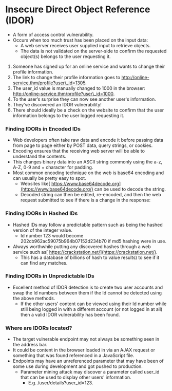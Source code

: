 # Insecure Direct Object Reference (IDOR)

* A form of access control vulnerability.
* Occurs when too much trust has been placed on the input data:
  * A web server receives user supplied input to retrieve objects.
  * The data is not validated on the server-side to confirm the requested object(s) belongs to the user requesting it.

1. Someone has signed up for an online service and wants to change their profile information.
2. The link to change their profile information goes to http://online-service.thm/profile?user\_id=1305.
3. The user\_id value is manually changed to 1000 in the browser: http://online-service.thm/profile?user\_id=1000.
4. To the user’s surprise they can now see another user's information.
5. They’ve discovered an IDOR vulnerability!
6. There should ideally be a check on the website to confirm that the user information belongs to the user logged requesting it.

### **Finding IDORs in Encoded IDs** <a href="#ixiy2o58q34c" id="ixiy2o58q34c"></a>

* Web developers often take raw data and encode it before passing data from page to page either by POST data, query strings, or cookies.
* Encoding ensures that the receiving web server will be able to understand the contents.
* This changes binary data into an ASCII string commonly using the a-z, A-Z, 0-9 and = character for padding.
* Most common encoding technique on the web is base64 encoding and can usually be pretty easy to spot.
  * Websites like[ https://www.base64decode.org](https://www.base64decode.org/) can be used to decode the string.
  * Decoded string can then be edited, re-encoded, and then the web request submitted to see if there is a change in the response:

### **Finding IDORs in Hashed IDs** <a href="#id-73ipjb4o8qjk" id="id-73ipjb4o8qjk"></a>

* Hashed IDs may follow a predictable pattern such as being the hashed version of the integer value.
  * Id number 123 would become 202cb962ac59075b964b07152d234b70 if md5 hashing were in use.
* Always worthwhile putting any discovered hashes through a web service such as[ https://crackstation.net/](https://crackstation.net/).
  * This has a database of billions of hash to value results) to see if it can find any matches.

### **Finding IDORs in Unpredictable IDs** <a href="#vverwznqmize" id="vverwznqmize"></a>

* Excellent method of IDOR detection is to create two user accounts and swap the Id numbers between them if the Id cannot be detected using the above methods.
  * If the other users' content can be viewed using their Id number while still being logged in with a different account (or not logged in at all) then a valid IDOR vulnerability has been found.

### **Where are IDORs located?** <a href="#id-2dx2p7yzc12t" id="id-2dx2p7yzc12t"></a>

* The target vulnerable endpoint may not always be something seen in the address bar.
* It could be content in the browser loaded in via an AJAX request or something that was found referenced in a JavaScript file.
* Endpoints may have an unreferenced parameter that may have been of some use during development and got pushed to production.
  * Parameter mining attack may discover a parameter called user\_id that can be used to display other users' information.
    * E.g. /user/details?user\_id=123.

